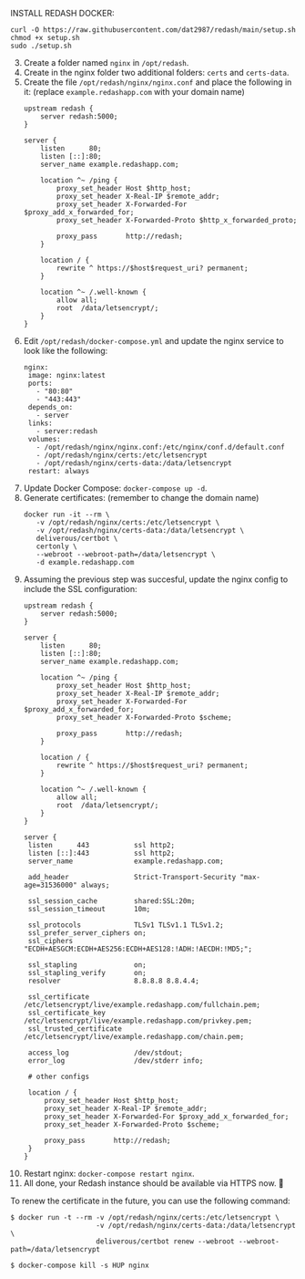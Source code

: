INSTALL REDASH DOCKER:
```
curl -O https://raw.githubusercontent.com/dat2987/redash/main/setup.sh
chmod +x setup.sh
sudo ./setup.sh
```
3. Create a folder named `nginx` in `/opt/redash`.
4. Create in the nginx folder two additional folders: `certs` and `certs-data`.
5. Create the file `/opt/redash/nginx/nginx.conf` and place the following in it: (replace `example.redashapp.com` with your domain name)
   ```
   upstream redash {
       server redash:5000;
   }

   server {
       listen      80;
       listen [::]:80;
       server_name example.redashapp.com;

       location ^~ /ping {
           proxy_set_header Host $http_host;
           proxy_set_header X-Real-IP $remote_addr;
           proxy_set_header X-Forwarded-For $proxy_add_x_forwarded_for;
           proxy_set_header X-Forwarded-Proto $http_x_forwarded_proto;

           proxy_pass       http://redash;
       }

       location / {
           rewrite ^ https://$host$request_uri? permanent;
       }

       location ^~ /.well-known {
           allow all;
           root  /data/letsencrypt/;
       }
   }
   ```
4. Edit `/opt/redash/docker-compose.yml` and update the nginx service to look like the following:
   ```
   nginx:
    image: nginx:latest
    ports:
      - "80:80"
      - "443:443"
    depends_on:
      - server
    links:
      - server:redash
    volumes:
      - /opt/redash/nginx/nginx.conf:/etc/nginx/conf.d/default.conf
      - /opt/redash/nginx/certs:/etc/letsencrypt
      - /opt/redash/nginx/certs-data:/data/letsencrypt
    restart: always
   ```
5. Update Docker Compose: `docker-compose up -d`.
6. Generate certificates: (remember to change the domain name)
   ```
   docker run -it --rm \
      -v /opt/redash/nginx/certs:/etc/letsencrypt \
      -v /opt/redash/nginx/certs-data:/data/letsencrypt \
      deliverous/certbot \
      certonly \
      --webroot --webroot-path=/data/letsencrypt \
      -d example.redashapp.com
   ```
7. Assuming the previous step was succesful, update the nginx config to include the SSL configuration:
   ```
   upstream redash {
       server redash:5000;
   }

   server {
       listen      80;
       listen [::]:80;
       server_name example.redashapp.com;

       location ^~ /ping {
           proxy_set_header Host $http_host;
           proxy_set_header X-Real-IP $remote_addr;
           proxy_set_header X-Forwarded-For $proxy_add_x_forwarded_for;
           proxy_set_header X-Forwarded-Proto $scheme;

           proxy_pass       http://redash;
       }

       location / {
           rewrite ^ https://$host$request_uri? permanent;
       }

       location ^~ /.well-known {
           allow all;
           root  /data/letsencrypt/;
       }
   }
   
   server {
    listen      443           ssl http2;
    listen [::]:443           ssl http2;
    server_name               example.redashapp.com;

    add_header                Strict-Transport-Security "max-age=31536000" always;

    ssl_session_cache         shared:SSL:20m;
    ssl_session_timeout       10m;

    ssl_protocols             TLSv1 TLSv1.1 TLSv1.2;
    ssl_prefer_server_ciphers on;
    ssl_ciphers               "ECDH+AESGCM:ECDH+AES256:ECDH+AES128:!ADH:!AECDH:!MD5;";

    ssl_stapling              on;
    ssl_stapling_verify       on;
    resolver                  8.8.8.8 8.8.4.4;

    ssl_certificate           /etc/letsencrypt/live/example.redashapp.com/fullchain.pem;
    ssl_certificate_key       /etc/letsencrypt/live/example.redashapp.com/privkey.pem;
    ssl_trusted_certificate   /etc/letsencrypt/live/example.redashapp.com/chain.pem;

    access_log                /dev/stdout;
    error_log                 /dev/stderr info;

    # other configs

    location / {
        proxy_set_header Host $http_host;
        proxy_set_header X-Real-IP $remote_addr;
        proxy_set_header X-Forwarded-For $proxy_add_x_forwarded_for;
        proxy_set_header X-Forwarded-Proto $scheme;

        proxy_pass       http://redash;
    }
   }    
    ```
8. Restart nginx: `docker-compose restart nginx`.
9. All done, your Redash instance should be available via HTTPS now. 👏

To renew the certificate in the future, you can use the following command:

```
$ docker run -t --rm -v /opt/redash/nginx/certs:/etc/letsencrypt \ 
                     -v /opt/redash/nginx/certs-data:/data/letsencrypt \ 
                     deliverous/certbot renew --webroot --webroot-path=/data/letsencrypt

$ docker-compose kill -s HUP nginx
```
